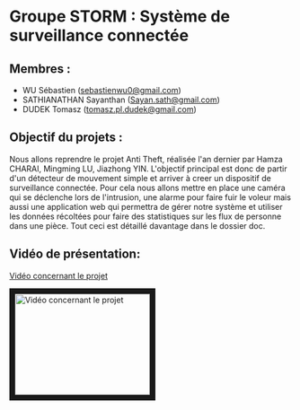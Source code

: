 # Groupe STORM : Système de surveillance connectée

## Membres :

- WU Sébastien (sebastienwu0@gmail.com)
- SATHIANATHAN Sayanthan (Sayan.sath@gmail.com)
- DUDEK Tomasz (tomasz.pl.dudek@gmail.com)

## Objectif du projets :

Nous allons reprendre le projet Anti Theft, réalisée l'an dernier par Hamza CHARAI, Mingming LU, Jiazhong YIN. L'objectif principal est donc de partir d'un détecteur de mouvement simple et arriver à creer un dispositif de surveillance connectée. Pour cela nous allons mettre en place une caméra qui se déclenche lors de l'intrusion, une alarme pour faire fuir le voleur mais aussi une application web qui permettra de gérer notre système et utiliser les données récoltées pour faire des statistiques sur les flux de personne dans une pièce. Tout ceci est détaillé davantage dans le dossier doc.

## Vidéo de présentation:

[Vidéo concernant le projet](https://youtu.be/Gw6eIBtf0Fg)

<a href="https://youtu.be/Gw6eIBtf0Fg" target="_blank"><img src="https://www.youtube.com/watch?v=Gw6eIBtf0Fg/0.jpg" 
alt="Vidéo concernant le projet" width="240" height="180" border="10" /></a>
